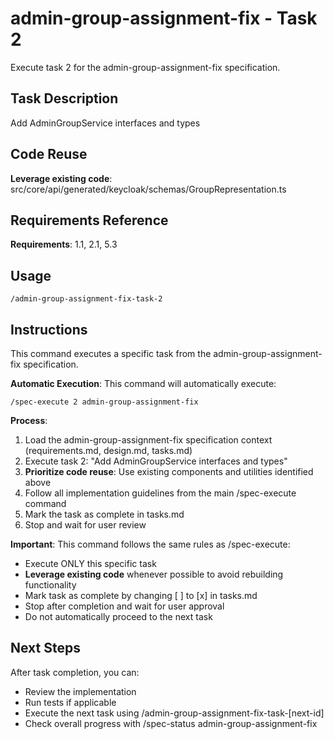 # admin-group-assignment-fix - Task 2

Execute task 2 for the admin-group-assignment-fix specification.

## Task Description
Add AdminGroupService interfaces and types

## Code Reuse
**Leverage existing code**: src/core/api/generated/keycloak/schemas/GroupRepresentation.ts

## Requirements Reference
**Requirements**: 1.1, 2.1, 5.3

## Usage
```
/admin-group-assignment-fix-task-2
```

## Instructions
This command executes a specific task from the admin-group-assignment-fix specification.

**Automatic Execution**: This command will automatically execute:
```
/spec-execute 2 admin-group-assignment-fix
```

**Process**:
1. Load the admin-group-assignment-fix specification context (requirements.md, design.md, tasks.md)
2. Execute task 2: "Add AdminGroupService interfaces and types"
3. **Prioritize code reuse**: Use existing components and utilities identified above
4. Follow all implementation guidelines from the main /spec-execute command
5. Mark the task as complete in tasks.md
6. Stop and wait for user review

**Important**: This command follows the same rules as /spec-execute:
- Execute ONLY this specific task
- **Leverage existing code** whenever possible to avoid rebuilding functionality
- Mark task as complete by changing [ ] to [x] in tasks.md
- Stop after completion and wait for user approval
- Do not automatically proceed to the next task

## Next Steps
After task completion, you can:
- Review the implementation
- Run tests if applicable
- Execute the next task using /admin-group-assignment-fix-task-[next-id]
- Check overall progress with /spec-status admin-group-assignment-fix
